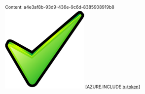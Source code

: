 Content: a4e3af8b-93d9-436e-9c6d-8385908919b8![image](bf4771b0-6291-4d08-8c86-fd01ecaaa4d3.png)
[AZURE.INCLUDE [b-token](cf03c4b6-e4f5-4930-af78-2b42210bcd6b.md)]
